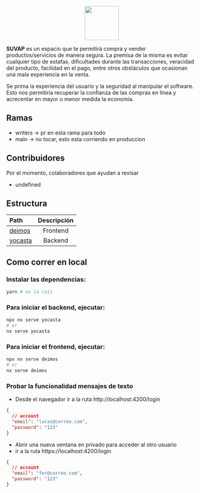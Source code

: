 <p align="center">
<img src="https://github.com/fervillalbag/suv/blob/main/logo-suv.png?raw=true" height="90" />
</p>

**SUVAP** es un espacio que te permitirá compra y vender productos/servicios de manera segura. La premisa de la misma es evitar cualquier tipo de estafas, dificultades durante las transacciones, veracidad del producto, facilidad en el pago, entre otros obstáculos que ocasionan una mala experiencia en la venta.

Se prima la experiencia del usuario y la seguridad al manipular el software. Esto nos permitiría recuperar la confianza de las compras en línea y acrecentar en mayor o menor medida la economía.

## Ramas

- writers -> pr en esta rama para todo
- main -> no tocar, esto esta corriendo en produccion

## Contribuidores

Por el momento, colaboradores que ayudan a revisar

- undefined

## Estructura

| Path                     | Descripción |
| :----------------------- | :---------: |
| [deimos](apps/deimos/)   |  Frontend   |
| [yocasta](apps/yocasta/) |   Backend   |

## Como correr en local

### Instalar las dependencias:

```bash
yarn # en la raiz
```

### Para iniciar el backend, ejecutar:

```bash
npx nx serve yocasta
# or
nx serve yocasta
```

### Para iniciar el frontend, ejecutar:

```bash
npx nx serve deimos
# or
nx serve deimos
```

### Probar la funcionalidad mensajes de texto

- Desde el navegador ir a la ruta http://localhost:4200/login

```json
{
  // account
  "email": "lucas@correo.com",
  "password": "123"
}
```

- Abrir una nueva ventana en privado para acceder al otro usuario
- ir a la ruta https://localhost:4200/login

```json
{
  // account
  "email": "fer@correo.com",
  "password": "123"
}
```
